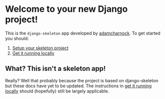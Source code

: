 # Welcome to your new Django project!

This is the ``django-skeleton`` app developed by [adamcharnock](https://github.com/adamcharnock).
To get started you should:

1. [Setup your skeleton project](skeleton_project_setup.md)
2. [Get it running locally](running_locally.md)

## What? This isn't a skeleton app!

Really? Well that probably because the project is based on django-skeleton but 
these docs have yet to be updated. The instructions in 
[get it running locally](running_locally.md) should (hopefully) still be 
largely applicable.
